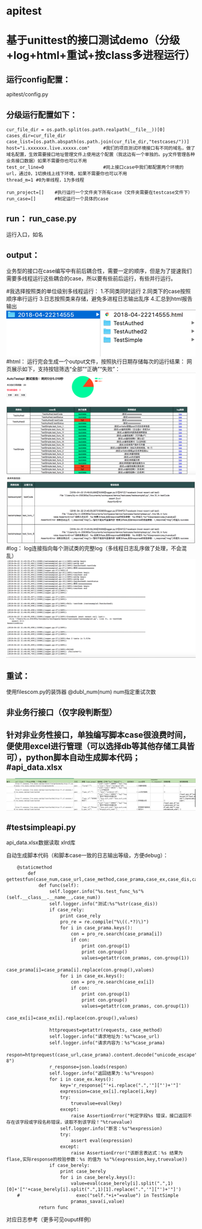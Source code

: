 # apitest
基于unittest的接口测试demo（分级+log+html+重试+按class多进程运行）
==

运行config配置：
--
apitest/config.py

分级运行配置如下：
--
    cur_file_dir = os.path.split(os.path.realpath(__file__))[0]
    cases_dir=cur_file_dir
    case_list=[os.path.abspath(os.path.join(cur_file_dir,"testcases/"))]
    host="i.xxxxxxx.live.xxxxx.com"     #我们的项目测试环境接口有不同的域名，做了域名配置，生效需要接口地址管理文件上使用这个配置（我这边有一个单独的。py文件管理各种业务接口数据）如果不需要你也可以不用
    test_or_line=0                      #同上接口case中我们都配置两个环境的url，通过0，1切换线上线下环境，如果不需要你也可以不用
    thread_m=1 #0为单线程，1为多线程

    run_project=[]    #执行运行一个文件夹下所有case（文件夹需要在testcase文件下）
    run_case=[]       #制定运行一个具体的case
run： run_case.py
--
运行入口，如名

output：
--
业务型的接口在case编写中有前后耦合性，需要一定的顺序，但是为了提速我们需要多线程运行这些耦合的case，所以要有些前后运行，有些并行运行。

#我选择按照类的单位级别多线程运行：
1.不同类同时运行
2.同类下的case按照顺序串行运行
3.日志按照类来存储，避免多进程日志输出乱序
4.汇总到html报告输出
![image_text](https://github.com/Mistukiyue/apitest/blob/master/img/1.png)
#html：
运行完会生成一个output文件，按照执行日期存储每次的运行结果：
网页展示如下，支持按钮筛选“全部”“正确”“失败”：
![image_text](https://github.com/Mistukiyue/apitest/blob/master/img/2.png)
![image_text](https://github.com/Mistukiyue/apitest/blob/master/img/3.png)
#log：
log连接指向每个测试类的完整log（多线程日志乱序做了处理，不会混乱）
![image_text](https://github.com/Mistukiyue/apitest/blob/master/img/4.png)

重试：
--
使用filescom.py的装饰器 @dubl_num(num) num指定重试次数

非业务行接口（仅字段判断型）
--
针对非业务性接口，单独编写脚本case很浪费时间，便使用excel进行管理（可以选择db等其他存储工具皆可），python脚本自动生成脚本代码；
#api_data.xlsx
--
![image_text](https://github.com/Mistukiyue/apitest/blob/master/img/5.png)

#testsimpleapi.py
--

api_data.xlsx数据读取 xlrd库

自动生成脚本代码（和脚本case一致的日志输出等级，方便debug）：

        @staticmethod
            def gettestfun(case_num,case_url,case_method,case_prama,case_ex,case_dis,case_rely,case_berely):
                def func(self):
                    self.logger.info("%s.test_func_%s"%(self.__class__.__name__,case_num))
                    self.logger.info("测试:%s"%str(case_dis))
                    if case_rely:
                        print case_rely 
                        pro_re = re.compile("%\((.*?)\)")
                        for i in case_prama.keys():
                            con = pro_re.search(case_prama[i])
                            if con:
                                print con.group(1)
                                print con.group()
                                values=getattr(com_pramas, con.group(1))
                                case_prama[i]=case_prama[i].replace(con.group(),values)
                        for i in case_ex.keys():
                            con = pro_re.search(case_ex[i])
                            if con:
                                print con.group(1)
                                print con.group()
                                values=getattr(com_pramas, con.group(1))
                                case_ex[i]=case_ex[i].replace(con.group(),values)

                    httprequest=getattr(requests, case_method)
                    self.logger.info("请求地址为：%s"%case_url)
                    self.logger.info("请求内容为：%s"%case_prama)
                    respon=httprequest(case_url,case_prama).content.decode("unicode_escape").encode("UTF-8")
                    r_response=json.loads(respon)
                    self.logger.info("返回结果为：%s"%respon)
                    for i in case_ex.keys():
                        key='r_response["'+i.replace(".",'"]["')+'"]'
                        expression=case_ex[i].replace(i,key)
                        try:
                            truevalue=eval(key)
                        except:
                            raise AssertionError("判定字段%s 错误，接口返回不存在该字段或字段名称错误，读取不到该字段！"%truevalue)   
                        self.logger.info("断言：%s"%expression)
                        try:
                            assert eval(expression)
                        except:  
                            raise AssertionError("该断言表达式：%s 结果为flase,实际response的校验参数：%s 的值为 %s"%(expression,key,truevalue))
                    if case_berely:
                        print case_berely 
                        for i in case_berely.keys(): 
                            value=eval(case_berely[i].split(".",1)[0]+'["'+case_berely[i].split(".",1)[1].replace(".",'"]["')+'"]')
        #                     exec("self."+i+"=value") in TestSimple
                            pramas_sava(i,value)
                return func
                
 对应日志参考（更多可见ouput样例）
 





